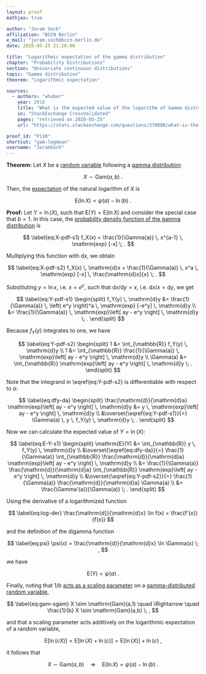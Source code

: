 ```yaml
---
layout: proof
mathjax: true

author: "Joram Soch"
affiliation: "BCCN Berlin"
e_mail: "joram.soch@bccn-berlin.de"
date: 2020-05-25 21:28:00

title: "Logarithmic expectation of the gamma distribution"
chapter: "Probability Distributions"
section: "Univariate continuous distributions"
topic: "Gamma distribution"
theorem: "Logarithmic expectation"

sources:
  - authors: "whuber"
    year: 2018
    title: "What is the expected value of the logarithm of Gamma distribution?"
    in: "StackExchange CrossValidated"
    pages: "retrieved on 2020-05-25"
    url: "https://stats.stackexchange.com/questions/370880/what-is-the-expected-value-of-the-logarithm-of-gamma-distribution"

proof_id: "P110"
shortcut: "gam-logmean"
username: "JoramSoch"
---
```



**Theorem:** Let $X$ be a [random variable](/D/rvar) following a [gamma distribution](/D/gam):

$$ \label{eq:gam}
X \sim \mathrm{Gam}(a, b) \; .
$$

Then, the [expectation](/D/mean) of the natural logarithm of $X$ is

$$ \label{eq:gam-logmean}
\mathrm{E}(\ln X) = \psi(a) - \ln(b) \; .
$$


**Proof:** Let $Y = \ln(X)$, such that $\mathrm{E}(Y) = \mathrm{E}(\ln X)$ and consider the special case that $b = 1$. In this case, the [probability density function of the gamma distribution](/P/gam-pdf) is

$$ \label{eq:X-pdf-s1}
f_X(x) = \frac{1}{\Gamma(a)} \, x^{a-1} \, \mathrm{exp} [-x] \; .
$$

Multiplying this function with $\mathrm{d}x$, we obtain

$$ \label{eq:X-pdf-s2}
f_X(x) \, \mathrm{d}x = \frac{1}{\Gamma(a)} \, x^a \, \mathrm{exp} [-x] \, \frac{\mathrm{d}x}{x} \; .
$$

Substituting $y = \ln x$, i.e. $x = e^y$, such that $\mathrm{d}x/\mathrm{d}y = x$, i.e. $\mathrm{d}x/x = \mathrm{d}y$, we get

$$ \label{eq:Y-pdf-s1}
\begin{split}
f_Y(y) \, \mathrm{d}y &= \frac{1}{\Gamma(a)} \, \left( e^y \right)^a \, \mathrm{exp} [-e^y] \, \mathrm{d}y \\
&= \frac{1}{\Gamma(a)} \, \mathrm{exp}\left[ ay - e^y \right] \, \mathrm{d}y \; .
\end{split}
$$

Because $f_Y(y)$ integrates to one, we have

$$ \label{eq:Y-pdf-s2}
\begin{split}
1 &= \int_{\mathbb{R}} f_Y(y) \, \mathrm{d}y \\
1 &= \int_{\mathbb{R}} \frac{1}{\Gamma(a)} \, \mathrm{exp}\left[ ay - e^y \right] \, \mathrm{d}y \\
\Gamma(a) &= \int_{\mathbb{R}} \mathrm{exp}\left[ ay - e^y \right] \, \mathrm{d}y \; .
\end{split}
$$

Note that the integrand in \eqref{eq:Y-pdf-s2} is differentiable with respect to $a$:

$$ \label{eq:dfy-da}
\begin{split}
\frac{\mathrm{d}}{\mathrm{d}a} \mathrm{exp}\left[ ay - e^y \right] \, \mathrm{d}y &= y \, \mathrm{exp}\left[ ay - e^y \right] \, \mathrm{d}y \\
&\overset{\eqref{eq:Y-pdf-s1}}{=} \Gamma(a) \, y \, f_Y(y) \, \mathrm{d}y \; .
\end{split}
$$

Now we can calculate the expected value of $Y = \ln(X)$:

$$ \label{eq:E-Y-s1}
\begin{split}
\mathrm{E}(Y) &= \int_{\mathbb{R}} y \, f_Y(y) \, \mathrm{d}y \\
&\overset{\eqref{eq:dfy-da}}{=} \frac{1}{\Gamma(a)} \int_{\mathbb{R}} \frac{\mathrm{d}}{\mathrm{d}a} \mathrm{exp}\left[ ay - e^y \right] \, \mathrm{d}y \\
&= \frac{1}{\Gamma(a)} \frac{\mathrm{d}}{\mathrm{d}a} \int_{\mathbb{R}} \mathrm{exp}\left[ ay - e^y \right] \, \mathrm{d}y \\
&\overset{\eqref{eq:Y-pdf-s2}}{=} \frac{1}{\Gamma(a)} \frac{\mathrm{d}}{\mathrm{d}a} \Gamma(a) \\
&= \frac{\Gamma'(a)}{\Gamma(a)} \; .
\end{split}
$$

Using the derivative of a logarithmized function

$$ \label{eq:log-der}
\frac{\mathrm{d}}{\mathrm{d}x} \ln f(x) = \frac{f'(x)}{f(x)}
$$

and the definition of the digamma function

$$ \label{eq:psi}
\psi(x) = \frac{\mathrm{d}}{\mathrm{d}x} \ln \Gamma(x) \; ,
$$

we have

$$ \label{eq:E-Y-s2}
\mathrm{E}(Y) = \psi(a) \; .
$$

Finally, noting that $1/b$ [acts as a scaling parameter](/P/gam-sgam) on a [gamma-distributed](/D/gam) [random variable](/D/rvar),

$$ \label{eq:gam-sgam}
X \sim \mathrm{Gam}(a,1) \quad \Rightarrow \quad \frac{1}{b} X \sim \mathrm{Gam}(a,b) \; ,
$$

and that a scaling parameter acts additively on the logarithmic expectation of a random variable,

$$ \label{eq:logmean}
\mathrm{E}\left[\ln(cX)\right] = \mathrm{E}\left[\ln(X) + \ln(c)\right] = \mathrm{E}\left[\ln(X)\right] + \ln(c) \; ,
$$

it follows that

$$ \label{eq:E-Y-s3}
X \sim \mathrm{Gam}(a,b) \quad \Rightarrow \quad \mathrm{E}(\ln X) = \psi(a) - \ln(b) \; .
$$